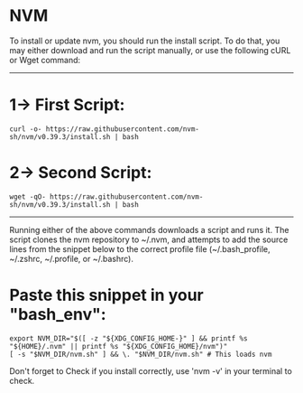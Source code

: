 # NVM

To install or update nvm, you should run the install script. To do that, you may either download and run the script manually, or use the following cURL or Wget command:

------------------------------------------------------

# 1-> First Script: 

    curl -o- https://raw.githubusercontent.com/nvm-sh/nvm/v0.39.3/install.sh | bash

# 2-> Second Script: 

    wget -qO- https://raw.githubusercontent.com/nvm-sh/nvm/v0.39.3/install.sh | bash


------------------------------------------------------

Running either of the above commands downloads a script and runs it. The script clones the nvm repository to ~/.nvm, and attempts to add the source lines from the snippet below to the correct profile file (~/.bash_profile, ~/.zshrc, ~/.profile, or ~/.bashrc).

# Paste this snippet in your "bash_env":

    export NVM_DIR="$([ -z "${XDG_CONFIG_HOME-}" ] && printf %s "${HOME}/.nvm" || printf %s "${XDG_CONFIG_HOME}/nvm")"
    [ -s "$NVM_DIR/nvm.sh" ] && \. "$NVM_DIR/nvm.sh" # This loads nvm

Don't forget to Check if you install correctly, use 'nvm -v' in your terminal to check.